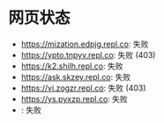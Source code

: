 # 网页状态
- https://mization.edpjg.repl.co: 失败
- https://ypto.tnpyv.repl.co: 失败 (403)
- https://k2.shilh.repl.co: 失败
- https://ask.skzey.repl.co: 失败
- https://vi.zogzr.repl.co: 失败 (403)
- https://ys.pyxzp.repl.co: 失败
- : 失败
